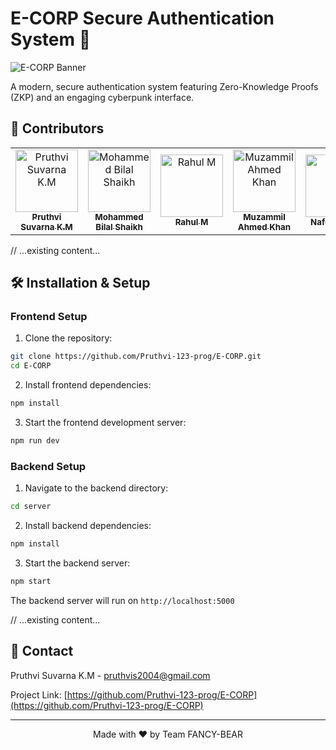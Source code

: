 # E-CORP Secure Authentication System 🔐

![E-CORP Banner]([https://encrypted-tbn0.gstatic.com/images?q=tbn:ANd9GcRTl204jlZwAETowtOG8mbjiCnbYxsEhhcJXA&s])

A modern, secure authentication system featuring Zero-Knowledge Proofs (ZKP) and an engaging cyberpunk interface.

## 👥 Contributors

<table>
  <tr>
    <td align="center">
      <a href="https://github.com/Pruthvi-123-prog">
        <img src="https://github.com/Pruthvi-123-prog.png" width="100px;" alt="Pruthvi Suvarna K.M"/>
        <br />
        <sub><b>Pruthvi Suvarna K.M</b></sub>
      </a>
    </td>
    <td align="center">
      <a href="https://github.com/">
        <img src="https://github.com/ghost.png" width="100px;" alt="Mohammed Bilal Shaikh"/>
        <br />
        <sub><b>Mohammed Bilal Shaikh</b></sub>
      </a>
    </td>
    <td align="center">
      <a href="https://github.com/">
        <img src="https://github.com/ghost.png" width="100px;" alt="Rahul M"/>
        <br />
        <sub><b>Rahul M</b></sub>
      </a>
    </td>
    <td align="center">
      <a href="https://github.com/">
        <img src="https://avatars.githubusercontent.com/u/151755664?v=4" width="100px;" alt="Muzammil Ahmed Khan"/>
        <br />
        <sub><b>Muzammil Ahmed Khan</b></sub>
      </a>
    </td>
    <td align="center">
      <a href="https://github.com/">
        <img src="https://github.com/ghost.png" width="100px;" alt="Nafees Khan"/>
        <br />
        <sub><b>Nafees Khan</b></sub>
      </a>
    </td>
  </tr>
</table>

// ...existing content...

## 🛠 Installation & Setup

### Frontend Setup

1. Clone the repository:
```bash
git clone https://github.com/Pruthvi-123-prog/E-CORP.git
cd E-CORP
```

2. Install frontend dependencies:
```bash
npm install
```

3. Start the frontend development server:
```bash
npm run dev
```

### Backend Setup

1. Navigate to the backend directory:
```bash
cd server
```

2. Install backend dependencies:
```bash
npm install
```

3. Start the backend server:
```bash
npm start
```

The backend server will run on `http://localhost:5000`

// ...existing content...

## 📧 Contact

Pruthvi Suvarna K.M - [pruthvis2004@gmail.com](mailto:pruthvis2004@gmail.com)

Project Link: [https://github.com/Pruthvi-123-prog/E-CORP](https://github.com/Pruthvi-123-prog/E-CORP)

---

<p align="center">Made with ❤️ by Team FANCY-BEAR</p>
